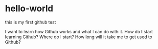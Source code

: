# hello-world
this is my first github test

I want to learn how Github works and what I can do with it.
How do I start learning Github?
Where do I start?
How long will it take me to get used to Github?
